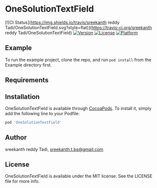 # OneSolutionTextField

[![CI Status](https://img.shields.io/travis/sreekanth reddy Tadi/OneSolutionTextField.svg?style=flat)](https://travis-ci.org/sreekanth reddy Tadi/OneSolutionTextField)
[![Version](https://img.shields.io/cocoapods/v/OneSolutionTextField.svg?style=flat)](https://cocoapods.org/pods/OneSolutionTextField)
[![License](https://img.shields.io/cocoapods/l/OneSolutionTextField.svg?style=flat)](https://cocoapods.org/pods/OneSolutionTextField)
[![Platform](https://img.shields.io/cocoapods/p/OneSolutionTextField.svg?style=flat)](https://cocoapods.org/pods/OneSolutionTextField)

## Example

To run the example project, clone the repo, and run `pod install` from the Example directory first.

## Requirements

## Installation

OneSolutionTextField is available through [CocoaPods](https://cocoapods.org). To install
it, simply add the following line to your Podfile:

```ruby
pod 'OneSolutionTextField'
```

## Author

sreekanth reddy Tadi, sreekanth.t.bs@gmail.com

## License

OneSolutionTextField is available under the MIT license. See the LICENSE file for more info.
